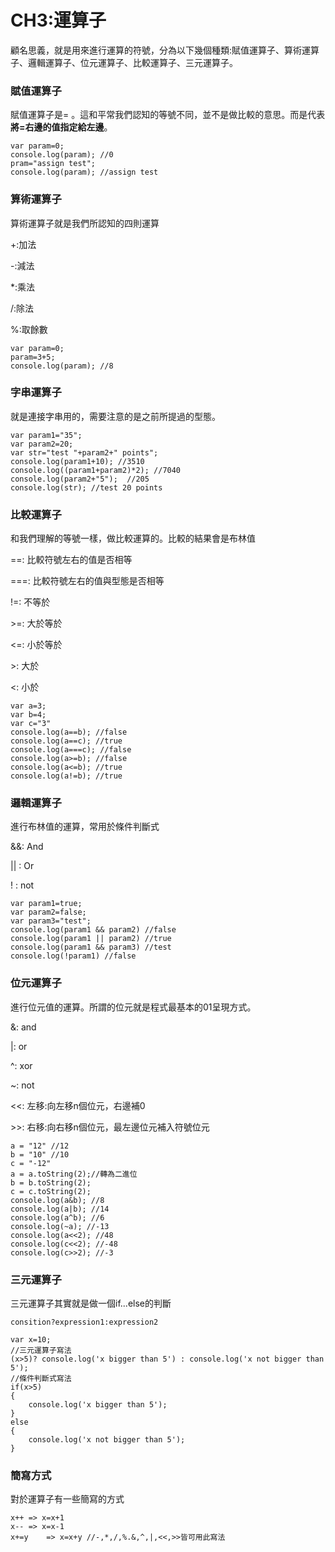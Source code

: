 # CH3:運算子

顧名思義，就是用來進行運算的符號，分為以下幾個種類:賦值運算子、算術運算子、邏輯運算子、位元運算子、比較運算子、三元運算子。

### 賦值運算子
賦值運算子是= 。這和平常我們認知的等號不同，並不是做比較的意思。而是代表**將=右邊的值指定給左邊**。

    var param=0; 
    console.log(param); //0
    pram="assign test";
    console.log(param); //assign test

### 算術運算子
算術運算子就是我們所認知的四則運算
 
 +:加法

 -:減法

 *:乘法

 /:除法

 %:取餘數

    var param=0;
    param=3+5;
    console.log(param); //8

### 字串運算子
就是連接字串用的，需要注意的是之前所提過的型態。

    var param1="35";
    var param2=20;
    var str="test "+param2+" points";
    console.log(param1+10); //3510
    console.log((param1+param2)*2); //7040
    console.log(param2+"5");  //205
    console.log(str); //test 20 points

### 比較運算子

和我們理解的等號一樣，做比較運算的。比較的結果會是布林值

==: 比較符號左右的值是否相等

===: 比較符號左右的值與型態是否相等

!=: 不等於

\>=: 大於等於

<=: 小於等於

\>: 大於

<: 小於

    var a=3;
    var b=4;
    var c="3"
    console.log(a==b); //false
    console.log(a==c); //true
    console.log(a===c); //false
    console.log(a>=b); //false
    console.log(a<=b); //true
    console.log(a!=b); //true

### 邏輯運算子

進行布林值的運算，常用於條件判斷式

&&: And

|| : Or

! : not

    var param1=true;
    var param2=false;
    var param3="test";
    console.log(param1 && param2) //false
    console.log(param1 || param2) //true
    console.log(param1 && param3) //test
    console.log(!param1) //false

### 位元運算子

進行位元值的運算。所謂的位元就是程式最基本的01呈現方式。

&: and

|: or

^: xor

~: not

<<: 左移:向左移n個位元，右邊補0

\>>: 右移:向右移n個位元，最左邊位元補入符號位元

    a = "12" //12
    b = "10" //10
    c = "-12"
    a = a.toString(2);//轉為二進位
    b = b.toString(2);
    c = c.toString(2);
    console.log(a&b); //8
    console.log(a|b); //14
    console.log(a^b); //6
    console.log(~a); //-13
    console.log(a<<2); //48
    console.log(c<<2); //-48
    console.log(c>>2); //-3

### 三元運算子

三元運算子其實就是做一個if...else的判斷

    consition?expression1:expression2

    var x=10;
    //三元運算子寫法
    (x>5)? console.log('x bigger than 5') : console.log('x not bigger than 5');
    //條件判斷式寫法
    if(x>5)
    {
        console.log('x bigger than 5');
    }
    else
    {
        console.log('x not bigger than 5');
    }

### 簡寫方式
對於運算子有一些簡寫的方式

    x++ => x=x+1
    x-- => x=x-1
    x+=y    => x=x+y //-,*,/,%.&,^,|,<<,>>皆可用此寫法